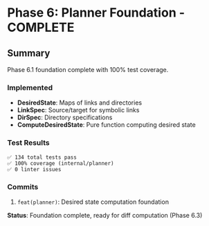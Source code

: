 # Phase 6: Planner Foundation - COMPLETE

## Summary

Phase 6.1 foundation complete with 100% test coverage.

### Implemented

- **DesiredState**: Maps of links and directories
- **LinkSpec**: Source/target for symbolic links
- **DirSpec**: Directory specifications  
- **ComputeDesiredState**: Pure function computing desired state

### Test Results

```
✅ 134 total tests pass
✅ 100% coverage (internal/planner)
✅ 0 linter issues
```

### Commits

1. `feat(planner)`: Desired state computation foundation

**Status**: Foundation complete, ready for diff computation (Phase 6.3)

